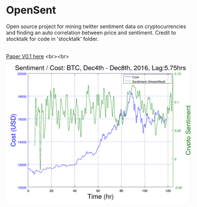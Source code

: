 # OpenSent
Open source project for mining twitter sentiment data on cryptocurrencies and finding an auto
correlation between price and sentiment. Credit to stocktalk for code in 'stocktalk' folder.<br/>
<br/>

[Paper V0.1 here](https://github.com/Machine-Hum/cryptos/blob/master/paper/paper.pdf)
<br\><br\>

![Plot](/Datasets/Plots/Dec4-8.png)
